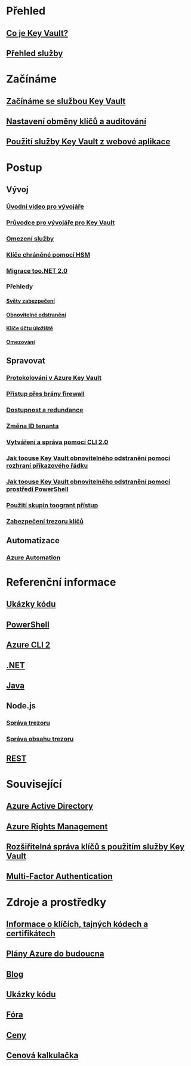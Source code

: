 # Přehled
## [Co je Key Vault?](key-vault-whatis.md)
## [Přehled služby](https://azure.microsoft.com/services/key-vault/)

# Začínáme
## [Začínáme se službou Key Vault](key-vault-get-started.md)
## [Nastavení obměny klíčů a auditování](key-vault-key-rotation-log-monitoring.md)
## [Použití služby Key Vault z webové aplikace](key-vault-use-from-web-application.md)

# Postup
## Vývoj
### [Úvodní video pro vývojáře](http://channel9.msdn.com/Blogs/Windows-Azure/Azure-Key-Vault-Developer-Quick-Start)
### [Průvodce pro vývojáře pro Key Vault](key-vault-developers-guide.md)
### [Omezení služby](key-vault-service-limits.md)
### [Klíče chráněné pomocí HSM](key-vault-hsm-protected-keys.md)
### [Migrace too.NET 2.0](key-vault-dotnet2api-release-notes.md)
### Přehledy
#### [Světy zabezpečení](key-vault-ovw-security-worlds.md)
#### [Obnovitelné odstranění](key-vault-ovw-soft-delete.md)
#### [Klíče účtu úložiště](key-vault-ovw-storage-keys.md)
#### [Omezování](key-vault-ovw-throttling.md)

## Spravovat
### [Protokolování v Azure Key Vault](key-vault-logging.md)
### [Přístup přes brány firewall](key-vault-access-behind-firewall.md)
### [Dostupnost a redundance](key-vault-disaster-recovery-guidance.md)
### [Změna ID tenanta](key-vault-subscription-move-fix.md)
### [Vytváření a správa pomocí CLI 2.0](key-vault-manage-with-cli2.md)
### [Jak toouse Key Vault obnovitelného odstranění pomocí rozhraní příkazového řádku](key-vault-soft-delete-cli.md)
### [Jak toouse Key Vault obnovitelného odstranění pomocí prostředí PowerShell](key-vault-soft-delete-powershell.md)
### [Použití skupin toogrant přístup](key-vault-group-permissions-for-apps.md)
### [Zabezpečení trezoru klíčů](key-vault-secure-your-key-vault.md)

## Automatizace
### [Azure Automation](automation-manage-key-vault.md)

# Referenční informace
## [Ukázky kódu](https://azure.microsoft.com/en-us/resources/samples/?service=key-vault)
## [PowerShell](/powershell/module/azurerm.keyvault)
## [Azure CLI 2](/cli/azure/keyvault)
## [.NET](/dotnet/api/microsoft.azure.keyvault)
## [Java](/java/api/com.microsoft.azure.keyvault)
## Node.js
### [Správa trezoru](http://azure.github.io/azure-sdk-for-node/azure-arm-keyvault/latest)
### [Správa obsahu trezoru](http://azure.github.io/azure-sdk-for-node/azure-keyvault/latest)
## [REST](/rest/api/keyvault)

# Související
## [Azure Active Directory](https://azure.microsoft.com/documentation/services/active-directory/)
## [Azure Rights Management](https://technet.microsoft.com/en-US/dn175750)
## [Rozšiřitelná správa klíčů s použitím služby Key Vault](https://msdn.microsoft.com/en-us/library/azure/dn198405)
## [Multi-Factor Authentication](https://azure.microsoft.com/documentation/services/multi-factor-authentication/)

# Zdroje a prostředky
## [Informace o klíčích, tajných kódech a certifikátech](https://docs.microsoft.com/rest/api/keyvault/about-keys--secrets-and-certificates)
## [Plány Azure do budoucna](https://azure.microsoft.com/roadmap/?category=security-identity)
## [Blog](http://blogs.technet.com/b/kv/)
## [Ukázky kódu](https://www.microsoft.com/download/details.aspx?id=45343)
## [Fóra](https://social.msdn.microsoft.com/forums/azure/en-US/home?forum=AzureKeyVault)
## [Ceny](https://azure.microsoft.com/pricing/details/key-vault/)
## [ Cenová kalkulačka](https://azure.microsoft.com/pricing/calculator/)
